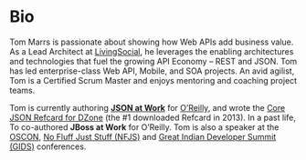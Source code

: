 Bio
===
Tom Marrs is passionate about showing how Web APIs add business value. As a Lead Architect at [LivingSocial](http://corporate.livingsocial.com/), he leverages the enabling architectures and technologies that fuel the growing API Economy – REST and JSON. Tom has led enterprise-class Web API, Mobile, and SOA projects. An avid agilist, Tom is a Certified Scrum Master and enjoys mentoring and coaching project teams.

Tom is currently authoring [__JSON at Work__](https://github.com/tmarrs/json-at-work/blob/master/README.md) for [O’Reilly](http://www.oreilly.com/), and wrote the [Core JSON Refcard for DZone](http://refcardz.dzone.com/refcardz/core-json) (the #1 downloaded Refcard in 2013). In a past life, To co-authored __JBoss at Work__ for O’Reilly. Tom is also a speaker at the [OSCON](http://www.oscon.com), [No Fluff Just Stuff (NFJS)](https://nofluffjuststuff.com/home/main) and [Great Indian Developer Summit (GIDS)](http://www.developermarch.com/developersummit/index.html) conferences.
